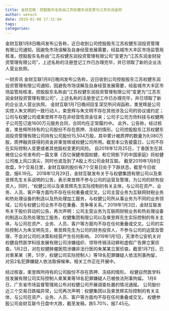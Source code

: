 ```yaml
---
title: 金财互联：控股股东名称由江苏权健东润变更为江苏东润金财
author: wetech
date: 2019-01-08 17:31:04
tags: 
categories: 
---
```

金财互联1月8日晚间发布公告称，近日收到公司控股股东江苏权健东润投资管理有限公司通知，因避免市场误解及自身经营发展需要，经盐城市大丰区市场监管局核准，控股股东名称由“江苏权健东润投资管理有限公司”变更为“江苏东润金财投资管理有限公司”，上述名称的注册登记工作已办理完毕，并已领取了新的企业法人营业执照。
<!-- more -->
一财资讯
金财互联1月8日晚间发布公告称，近日收到公司控股股东江苏权健东润投资管理有限公司通知，因避免市场误解及自身经营发展需要，经盐城市大丰区市场监管局核准，控股股东名称由“江苏权健东润投资管理有限公司”变更为“江苏东润金财投资管理有限公司”，上述名称的注册登记工作已办理完毕，并已领取了新的企业法人营业执照。
金财互联1月7日晚间回复深交所问询函称，束昱辉是公司实控人朱文明的一致行动人，束昱辉与朱文明不存在其他涉及公司的协议或约定；公司与权健公司或束昱辉不存在非经营性资金往来；公司子公司方欣科技与权健两子公司签订逾1600万元服务合同，合同均在正常履约中。
此外，公告称，经过核查，束昱辉所持有的公司股份不存在质押、冻结的情形。公司控股股东江苏权健东润投资管理有限公司持有公司股份15,504万股，其中累计被质押的数量为9,080万股，质押融资获得的资金非束昱辉或权健公司所用。截至本公告披露日，公司不存在实际控制人变更或者其他股权变更的风险。
自2018年12月25日，丁香医生在其微信公众号发布的一篇文章《百亿保健帝国权健，和它阴影下的中国家庭》将权健公司推上风口浪尖，同时也波及到了A股上市公司金财互联。
截至2019年1月8日收盘，9个交易日里，金财互联的股价有7个交易日处于下跌状态，截至今日收盘，报6.19元。
2018年12月29日，金财互联发布关于与权健集团有限公司以及束昱辉先生关系说明的公告，表示束昱辉不参与公司的运营及管理，为公司的财务投资人，同时，“权健公司以及束昱辉先生实际控制的有关主体，与公司在资产、业务、人员、客户等方面均不存在任何重叠或交叉。公司主营业务为互联网财税业务和热处理设备的制造以及热处理加工服务，与权健公司所从事业务为不同的业务领域，公司与权健公司业务不存在重叠、竞争等关系。”
2019年1月3日，金财互联发布关于股价异动的公告，再次声明：公司主营业务为互联网财税业务和热处理设备的制造以及热处理加工服务，权健集团有限公司以及束昱辉先生实际控制的有关主体，与公司在资产、业务、人员、客户等方面均不存在任何重叠或交叉。公司的实际控制人为朱文明先生，束昱辉先生为公司的财务投资人，不参与公司的运营及管理，不会对公司的决策和经营产生任何影响。
2019年1月1日，天津市公安机关对权健自然医学科技发展有限公司涉嫌组织、领导传销活动罪和虚假广告罪立案侦查。1月2日，对在权健肿瘤医院涉嫌非法行医的朱某某立案侦查。截至1月7日，已对束某某（男，51岁，权健公司实际控制人）等18名犯罪嫌疑人依法刑事拘留，对另2名犯罪嫌疑人依法取保候审。相关工作正在开展中。
 
 
经过核查，束昱辉所持有的公司股份不存在质押、冻结的情形。
权健自然医学科技发展有限公司实际控制人束某某等18名犯罪嫌疑人已被依法刑事拘留。
1月6日，广东省市场监督管理局公布对权健公司开展调查处置的情况通报。
公司股价近三个交易日跌幅异常，公司再次声明：权健集团以及束昱辉实际控制的有关主体，与公司在资产、业务、人员、客户等方面均不存在任何重叠或交叉。
权健参股公司金财互联今日盘中大跌，截至发稿，跌5.70%，报7.45元。
